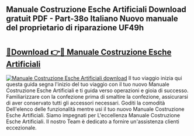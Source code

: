 ## Manuale Costruzione Esche Artificiali Download gratuit PDF - Part-38o Italiano Nuovo manuale del proprietario di riparazione UF49h

# <h2><a href="http://dffxyiq.blite.top/?on=Manuale+Costruzione+Esche+Artificiali">🔗Download 👉🔴 Manuale Costruzione Esche Artificiali</a></h2>

[![Manuale Costruzione Esche Artificiali download](https://i.imgur.com/lujVjoI.png)](http://dffxyiq.blite.top/?on=Manuale+Costruzione+Esche+Artificiali)
Il tuo viaggio inizia qui questa guida segna l'inizio del tuo viaggio con il tuo nuovo Manuale Costruzione Esche Artificiali e ti guida verso operazioni e gioia di successo. Familiarizzare con la confezione prima di smaltire la confezione, assicurarsi di aver conservato tutti gli accessori necessari. Goditi la comodità Dell'elenco delle funzionalità mentre usi il tuo nuovo Manuale Costruzione Esche Artificiali. Siamo impegnati per L'eccellenza Manuale Costruzione Esche Artificiali. Il nostro Team è dedicato a fornire un'assistenza clienti eccezionale.
